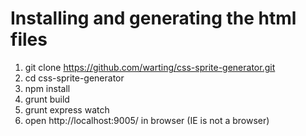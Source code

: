 # Installing and generating the html files

1. git clone https://github.com/warting/css-sprite-generator.git
2. cd css-sprite-generator
3. npm install
4. grunt build
5. grunt express watch
6. open http://localhost:9005/ in browser (IE is not a browser)